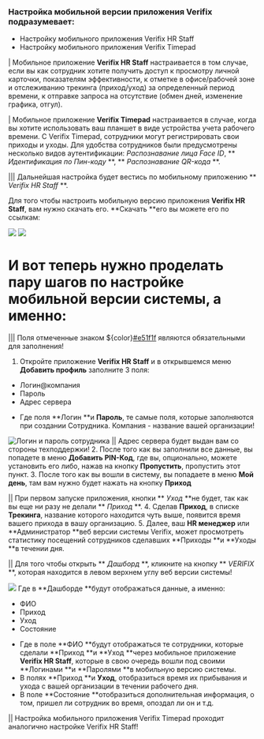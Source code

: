 ### Настройка мобильной версии приложения Verifix подразумевает:

*  Настройку мобильного приложения Verifix HR Staff
*  Настройку мобильного приложения Verifix Timepad

| Мобильное приложение **Verifix HR Staff** настраивается в том случае, если вы как сотрудник хотите получить доступ к просмотру личной карточки, показателям эффективности, к отметке в офисе/рабочей зоне и отслеживанию трекинга (приход/уход) за определенный период времени, к отправке запроса на отсутствие (обмен дней, изменение графика, отгул).

| Мобильное приложение **Verifix Timepad** настраивается в случае, когда вы хотите использовать ваш планшет в виде устройства учета рабочего времени. С Verifix Timepad, сотрудники могут регистрировать свои приходы и уходы. Для удобства сотрудников были предусмотрены несколько видов аутентификации: _Распознавание лица Face ID_, ** _Идентификация по Пин-коду_ **, ** _Распознавание QR-кода_ **.

|||   Дальнейшая настройка будет вестись по мобильному приложению ** _Verifix HR Staff_ **.

Для того чтобы настроить мобильную версию приложения **Verifix HR Staff**, вам нужно скачать его. **Скачать **его вы можете его по ссылкам:


[![](https://storage.crisp.chat/users/helpdesk/website/7c9d635e0b0cd000/128x128145df6o-1_nwftvb.png)](https://apps.apple.com/uz/app/verifix-hr-staff/id1579010114) 
[![](https://storage.crisp.chat/users/helpdesk/website/7c9d635e0b0cd000/128x128_1gpda9o.png)](https://play.google.com/store/apps/details?id=uz.datalab.verifix_hr)

# И вот теперь нужно проделать пару шагов по настройке мобильной версии системы, а именно:

||| Поля отмеченные знаком ${color}[#e51f1f](*) являются обязательными для заполнения!

1. Откройте приложение **Verifix HR Staff** и в открывшемся меню **Добавить профиль** заполните 3 поля:

* Логин@компания
* Пароль
*  Адрес сервера 

- Где поля **Логин **и **Пароль**, те самые поля, которые заполняются при создании Сотрудника. Компания - название вашей организации!

![Логин и пароль сотрудника](https://storage.crisp.chat/users/helpdesk/website/7c9d635e0b0cd000/image_1hid58f.png)
|| Адрес сервера будет выдан вам со стороны техподдержки!
2. После того как вы заполнили все данные, вы попадете в меню **Добавить PIN-Код**, где вы, опционально, можете установить его либо, нажав на кнопку **Пропустить**, пропустить этот пункт.
3. После того как вы вошли в систему, вы попадаете в меню **Мой день**, там вам нужно будет нажать на кнопку **Приход**

|| При первом запуске приложения, кнопки ** _Уход_ **не будет, так как вы еще ни разу не делали ** _Приход_ **.
4. Сделав **Приход**, в списке **Трекинга**, название которого находится чуть выше, появится время вашего прихода в вашу организацию.
5. Далее, ваш **HR менеджер** или **Администратор **веб версии системы Verifix, может просмотреть статистику посещений сотрудников сделавших **Приходы **и **Уходы **в течении дня. 

|| Для того чтобы открыть ** _Дашборд_ **, кликните на кнопку ** _VERIFIX_ **, которая находится в левом верхнем углу веб версии системы!

![](https://storage.crisp.chat/users/helpdesk/website/7c9d635e0b0cd000/image_esx6q9.png)
Где в **Дашборде **будут отображаться данные, а именно:

* ФИО
* Приход
* Уход
* Состояние

- Где в поле **ФИО **будут отображаться те сотрудники, которые сделали **Приход **и **Уход **через мобильное приложение **Verifix HR Staff**, которые в свою очередь вошли под своими **Логинами **и **Паролями **в мобильную версию системы.
- В полях **Приход **и **Уход**, отобразиться время их прибывания и ухода с вашей организации в течении рабочего дня.
- В поле **Состояние **отобразиться дополнительная информация, о том, пришел ли сотрудник во время, опоздал ли он и т.д.

|| Настройка мобильного приложения Verifix Timepad проходит аналогично настройке Verifix HR Staff!